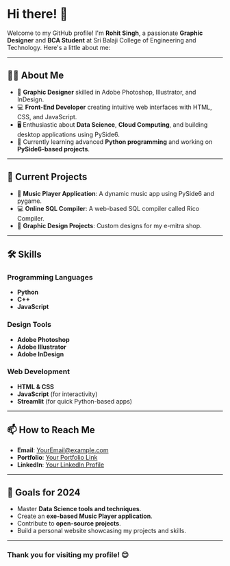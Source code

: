 # Hi there! 👋

Welcome to my GitHub profile! I'm **Rohit Singh**, a passionate **Graphic Designer** and **BCA Student** at Sri Balaji College of Engineering and Technology. Here's a little about me:

---

## 👨‍💻 About Me
- 🎨 **Graphic Designer** skilled in Adobe Photoshop, Illustrator, and InDesign.
- 💻 **Front-End Developer** creating intuitive web interfaces with HTML, CSS, and JavaScript.
- 🖥️ Enthusiastic about **Data Science**, **Cloud Computing**, and building desktop applications using PySide6.
- 📖 Currently learning advanced **Python programming** and working on **PySide6-based projects**.

---

## 🚀 Current Projects
- 🎵 **Music Player Application**: A dynamic music app using PySide6 and pygame.
- 💻 **Online SQL Compiler**: A web-based SQL compiler called Rico Compiler.
- 🌟 **Graphic Design Projects**: Custom designs for my e-mitra shop.

---

## 🛠️ Skills
### Programming Languages
- **Python**
- **C++**
- **JavaScript**

### Design Tools
- **Adobe Photoshop**
- **Adobe Illustrator**
- **Adobe InDesign**

### Web Development
- **HTML & CSS**
- **JavaScript** (for interactivity)
- **Streamlit** (for quick Python-based apps)

---

## 📫 How to Reach Me
- **Email**: [YourEmail@example.com](mailto:rs3274357.com)
- **Portfolio**: [Your Portfolio Link](https://rohitswork.wuaze.com)
- **LinkedIn**: [Your LinkedIn Profile](https://www.linkedin.com/in/rohit-singh-b74377239)

---

## 🌱 Goals for 2024
- Master **Data Science tools and techniques**.
- Create an **exe-based Music Player application**.
- Contribute to **open-source projects**.
- Build a personal website showcasing my projects and skills.

---

### Thank you for visiting my profile! 😊
